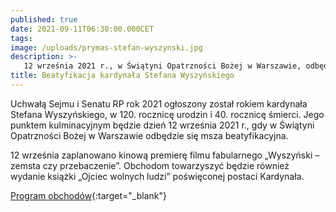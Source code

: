 ```yaml
---
published: true
date: 2021-09-11T06:30:00.000CET
tags:
image: /uploads/prymas-stefan-wyszynski.jpg
description: >-
   12 września 2021 r., w Świątyni Opatrzności Bożej w Warszawie, odbędzie się msza beatyfikacyjna kardynała Stefana Wyszyńskiego.
title: Beatyfikacja kardynała Stefana Wyszyńskiego
---
```


Uchwałą Sejmu i Senatu RP rok 2021 ogłoszony został rokiem kardynała Stefana Wyszyńskiego, w 120. rocznicę urodzin i 40. rocznicę śmierci. Jego punktem kulminacyjnym będzie dzień 12 września 2021 r., gdy w Świątyni Opatrzności Bożej w Warszawie odbędzie się msza beatyfikacyjna.

12 września zaplanowano kinową premierę filmu fabularnego „Wyszyński – zemsta czy przebaczenie”. Obchodom towarzyszyć będzie również wydanie książki „Ojciec wolnych ludzi” poświęconej postaci Kardynała.

[Program obchodów](https://www.gov.pl/web/uw-mazowiecki/beatyfikacja-kardynala-stefana-wyszynskiego-oraz-matki-elzbiety-rozy-czackiej){:target="_blank"}